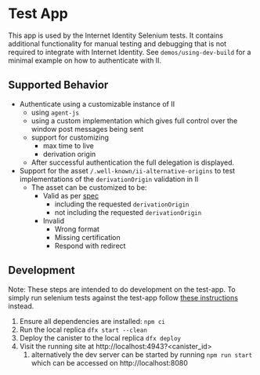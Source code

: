# Test App

This app is used by the Internet Identity Selenium tests. It contains additional functionality for manual testing and debugging that is not required to integrate with Internet Identity. See `demos/using-dev-build` for a minimal example on how to authenticate with II.

## Supported Behavior

- Authenticate using a customizable instance of II
  - using `agent-js`
  - using a custom implementation which gives full control over the window post messages being sent
  - support for customizing
    - max time to live
    - derivation origin
  - After successful authentication the full delegation is displayed.
- Support for the asset `/.well-known/ii-alternative-origins` to test implementations of the `derivationOrigin` validation in II
  - The asset can be customized to be:
    - Valid as per [spec](../../docs/internet-identity-spec.adoc)
      - including the requested `derivationOrigin`
      - not including the requested `derivationOrigin`
    - Invalid
      - Wrong format
      - Missing certification
      - Respond with redirect

## Development

Note: These steps are intended to do development on the test-app. To simply run selenium tests against the test-app follow [these instructions](../../docker-test-env/README.md) instead.

1. Ensure all dependencies are installed: `npm ci`
2. Run the local replica `dfx start --clean`
3. Deploy the canister to the local replica `dfx deploy`
4. Visit the running site at http://localhost:4943?<canister_id>
   1. alternatively the dev server can be started by running `npm run start` which can be accessed on http://localhost:8080
